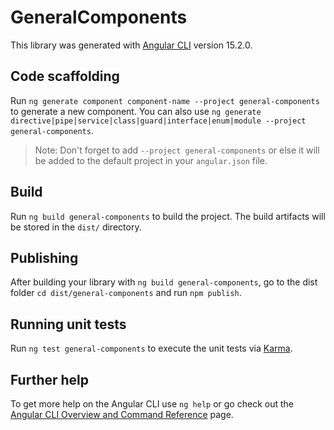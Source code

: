 # GeneralComponents

This library was generated with [Angular CLI](https://github.com/angular/angular-cli) version 15.2.0.

## Code scaffolding

Run `ng generate component component-name --project general-components` to generate a new component. You can also use `ng generate directive|pipe|service|class|guard|interface|enum|module --project general-components`.
> Note: Don't forget to add `--project general-components` or else it will be added to the default project in your `angular.json` file. 

## Build

Run `ng build general-components` to build the project. The build artifacts will be stored in the `dist/` directory.

## Publishing

After building your library with `ng build general-components`, go to the dist folder `cd dist/general-components` and run `npm publish`.

## Running unit tests

Run `ng test general-components` to execute the unit tests via [Karma](https://karma-runner.github.io).

## Further help

To get more help on the Angular CLI use `ng help` or go check out the [Angular CLI Overview and Command Reference](https://angular.io/cli) page.
